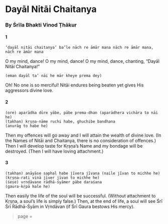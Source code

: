 # Dayāl Nitāi Chaitanya

### By Śrīla Bhakti Vinod Ṭhākur

#### 1

    ‘dayāl nitāi chaitanya’ ba’le nāch re āmār mana nāch re āmār mana, nāch re āmār mana

O my mind, dance! O my mind, dance! O my mind, dance, chanting, “Dayāl Nitāi Chaitanya!”

    (eman dayāl ta’ nāi he mār kheye prema dey)

Oh! No one is so merciful! Nitāi endures being beaten yet gives His aggressors divine love.

#### 2

    (ore) aparādha dūre yābe, pābe prema-dhan (aparādhera vichāra to nāi he)
    (takhan) kṛṣṇa-nāme ruchi habe, ghuchibe bandhana
    (anurāg to habe he)

Then my offences will go away and I will attain the wealth of divine love. (In the Names of Nitāi and Chaitanya, there is no consideration of offences.) Then I will develop taste for Kṛṣṇa’s Name and my bondage will be destroyed. (Then I will have loving attachment.)

#### 3

    (takhan) anāyāse saphal habe jīvera jīvana (naile jīvan to michhe he)
    (kṛṣṇa-rati vinā jīver jīvan to michhe he)
    (śeṣe) vṛndāvane rādhā-śyāmer pābe daraśana
    (gaura-kṛpā hale he)

Then easily the life of the soul will be successful. (Without attachment to Kṛṣṇa, a soul’s life is simply false.) Then, at the end of life, a soul will see Śrī Śrī Rādhā-Śyām in Vṛndāvan (if Śrī Gaura bestows His mercy).


> page = 
